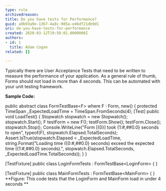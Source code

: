 ```yaml
---
type: rule
archivedreason: 
title: Do you have tests for Performance?
guid: a0b93a9e-1367-4a8c-985a-e46df21db9d1
uri: do-you-have-tests-for-performance
created: 2020-03-12T19:58:01.0000000Z
authors:
- id: 1
  title: Adam Cogan
related: []

---
```


Typically there are User Acceptance Tests that need to be written to measure the performance of your application. As a general rule of thumb, Forms should not load in more than 4 seconds. This can be automated with your unit testing framework.

<!--endintro-->

**Sample Code:**

public abstract class FormTestBase&lt;F&gt;
 where F : Form, new()
 {
 protected TimeSpan \_ExpectedLoadTime = TimeSpan.FromSeconds(4);
 [Test]
 public void LoadTest()
 {
 Stopwatch stopwatch = new Stopwatch();
 stopwatch.Start();
 F testForm = new F();
 testForm.Show();
 testForm.Close();
 stopwatch.Stop();
 Console.WriteLine("Form [{0}] took {1:#,##0.0} seconds to open", typeof(F), stopwatch.Elapsed.TotalSeconds);
 Assert.IsTrue(stopwatch.Elapsed &lt; \_ExpectedLoadTime, 
 string.Format("Loading time ({0:#,##0.0} seconds) exceed the expected time ({1:#,##0.0} seconds).", 
 stopwatch.Elapsed.TotalSeconds, \_ExpectedLoadTime.TotalSeconds));
 }
 }
 
 [TestFixture]
 public class LoginFormTests : FormTestBase&lt;LoginForm&gt;
 {
 }

 [TestFixture]
 public class MainFormTests : FormTestBase&lt;MainForm&gt;
 {
 }
 **Figure: This code tests that the LoginForm and MainForm load in under 4 seconds
**
